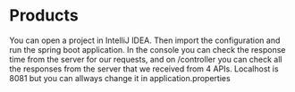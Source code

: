 # Products
You can open a project in IntelliJ IDEA. Then import the configuration and run the spring boot application.
In the console you can check the response time from the server for our requests, and on /controller you can check all the responses from the server that we received from 4 APIs. 
Localhost is 8081 but you can allways change it in application.properties 
